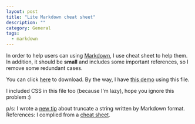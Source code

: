 ```yaml
---
layout: post
title: "Lite Markdown cheat sheet"
description: ""
category: General
tags:
  - markdown
---
```

In order to help users can using [Markdown](http://en.wikipedia.org/wiki/Markdown), I use cheat sheet to help them. In addition, it should be **small** and includes some important references, so I remove some redundant cases.

You can click [here](http://bit.ly/lite-markdown-cheatsheet) to download. By the way, I have [this demo](http://markdown-lite.herokuapp.com/) using this file.

I included CSS in this file too (because I'm lazy), hope you ignore this problem :)

p/s: I wrote a [new tip](https://coderwall.com/p/dnnlea?i=5&p=1&q=author%3Avumanhcuongit&t%5B%5D=vumanhcuongit) about truncate a string written by Markdown format.
References: I complied from a [cheat sheet](http://assemble.io/docs/Cheatsheet-Markdown.html).

